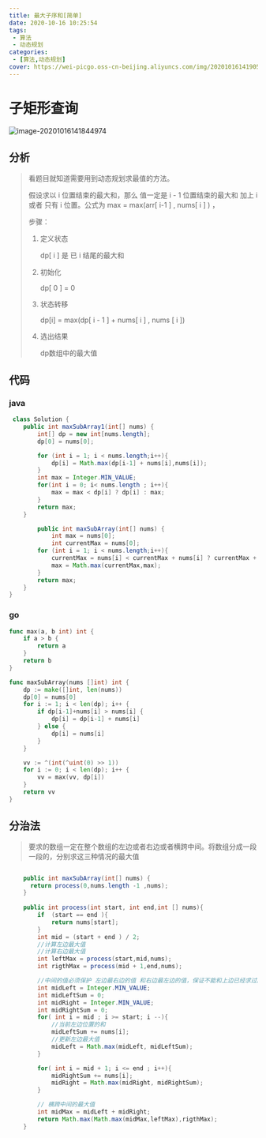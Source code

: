 ```yaml
---
title: 最大子序和[简单]
date: 2020-10-16 10:25:54
tags: 
 - 算法
 - 动态规划
categories: 
 - [算法,动态规划]
cover: https://wei-picgo.oss-cn-beijing.aliyuncs.com/img/20201016141905.png
---
```


# 子矩形查询

![image-20201016141844974](https://wei-picgo.oss-cn-beijing.aliyuncs.com/img/20201016141905.png)

## 分析

> 看题目就知道需要用到动态规划求最值的方法。
>
> 假设求以 i 位置结束的最大和，那么 值一定是 i - 1 位置结束的最大和 加上 i 或者 只有 i 位置。公式为 max = max(arr[ i-1 ] , nums[ i ] ) ，
>
> 步骤：
>
> 1. 定义状态
>
>    dp[ i ] 是 已 i 结尾的最大和
>
> 2. 初始化
>
>    dp[ 0 ] = 0
>
> 3. 状态转移
>
>    dp[i] = max(dp[ i - 1 ] + nums[ i ] , nums [ i ])
>
> 4. 选出结果
>
>    dp数组中的最大值

## 代码

### java

```java
 class Solution {
    public int maxSubArray1(int[] nums) {
        int[] dp = new int[nums.length];
        dp[0] = nums[0];

        for (int i = 1; i < nums.length;i++){
            dp[i] = Math.max(dp[i-1] + nums[i],nums[i]);
        }
        int max = Integer.MIN_VALUE;
        for(int i = 0; i< nums.length ; i++){
            max = max < dp[i] ? dp[i] : max;
        }
        return max;
    }

        public int maxSubArray(int[] nums) {
            int max = nums[0];
            int currentMax = nums[0];
        for (int i = 1; i < nums.length;i++){
            currentMax = nums[i] < currentMax + nums[i] ? currentMax + nums[i] : nums[i];
            max = Math.max(currentMax,max);
        }
        return max;
    }
}

```

### go

```go
func max(a, b int) int {
	if a > b {
		return a
	}
	return b
}

func maxSubArray(nums []int) int {
	dp := make([]int, len(nums))
	dp[0] = nums[0]
	for i := 1; i < len(dp); i++ {
		if dp[i-1]+nums[i] > nums[i] {
			dp[i] = dp[i-1] + nums[i]
		} else {
			dp[i] = nums[i]
		}
	}

	vv := ^(int(^uint(0) >> 1))
	for i := 0; i < len(dp); i++ {
		vv = max(vv, dp[i])
	}
	return vv
}

```

## 分治法

> 要求的数组一定在整个数组的左边或者右边或者横跨中间。将数组分成一段一段的，分别求这三种情况的最大值

```java

    public int maxSubArray(int[] nums) {
      return process(0,nums.length -1 ,nums);
    }
    
    public int process(int start, int end,int [] nums){
        if  (start == end ){
            return nums[start];
        }
        int mid = (start + end ) / 2;
        //计算左边最大值
        //计算右边最大值
        int leftMax = process(start,mid,nums);
        int rigthMax = process(mid + 1,end,nums);

        //中间的值必须保护 左边最右边的值 和右边最左边的值，保证不能和上边已经求过的值重复
        int midLeft = Integer.MIN_VALUE;
        int midLeftSum = 0;
        int midRight = Integer.MIN_VALUE;
        int midRightSum = 0;
        for( int i = mid ; i >= start; i --){
            //当前左边位置的和
            midLeftSum += nums[i];
            //更新左边最大值
            midLeft = Math.max(midLeft, midLeftSum);
        }

        for( int i = mid + 1; i <= end ; i++){
            midRightSum += nums[i];
            midRight = Math.max(midRight, midRightSum);
        }

        // 横跨中间的最大值
        int midMax = midLeft + midRight;
        return Math.max(Math.max(midMax,leftMax),rigthMax);
    }
```

